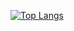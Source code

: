 [![Top Langs](https://github-readme-stats-dz.vercel.app/api/top-langs/?username=dzeveckij&layout=pie)](https://github.com/anuraghazra/github-readme-stats)
